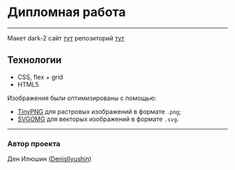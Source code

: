 # Дипломная работа
---
Макет dark-2
сайт [тут](https://denisilyushin.nomoredomainsicu.ru/)
репозиторий [тут](https://github.com/DenisIlyushin/movies-explorer-frontend)

## Технологии

- CSS, flex + grid
- HTML5

Изображения были оптимизированы с помощью:
- [TinyPNG](https://tinypng.com/) для растровых изображений в формате `.png`;
- [SVGOMG](https://jakearchibald.github.io/svgomg/) для векторых изображений в формате `.svg`.
  
---
### Автор проекта
 
Ден Илюшин ([DenisIlyushin](https://github.com/DenisIlyushin/))
